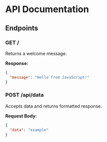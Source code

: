 # API Documentation

## Endpoints

### GET /
Returns a welcome message.

**Response:**
```json
{
  "message": "Hello from JavaScript!"
}
```

### POST /api/data
Accepts data and returns formatted response.

**Request Body:**
```json
{
  "data": "example"
}
```
